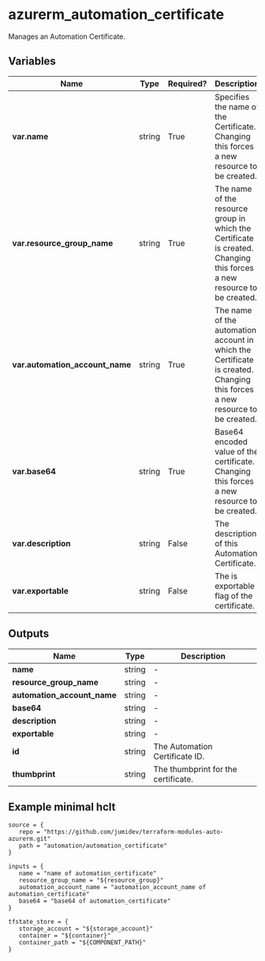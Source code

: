 # azurerm_automation_certificate

Manages an Automation Certificate.

## Variables

| Name | Type | Required? |  Description |
| ---- | ---- | --------- |  ----------- |
| **var.name** | string | True | Specifies the name of the Certificate. Changing this forces a new resource to be created. | 
| **var.resource_group_name** | string | True | The name of the resource group in which the Certificate is created. Changing this forces a new resource to be created. | 
| **var.automation_account_name** | string | True | The name of the automation account in which the Certificate is created. Changing this forces a new resource to be created. | 
| **var.base64** | string | True | Base64 encoded value of the certificate. Changing this forces a new resource to be created. | 
| **var.description** | string | False | The description of this Automation Certificate. | 
| **var.exportable** | string | False | The is exportable flag of the certificate. | 



## Outputs

| Name | Type | Description |
| ---- | ---- | --------- | 
| **name** | string  | - | 
| **resource_group_name** | string  | - | 
| **automation_account_name** | string  | - | 
| **base64** | string  | - | 
| **description** | string  | - | 
| **exportable** | string  | - | 
| **id** | string  | The Automation Certificate ID. | 
| **thumbprint** | string  | The thumbprint for the certificate. | 

## Example minimal hclt

```hcl
source = {
   repo = "https://github.com/jumidev/terraform-modules-auto-azurerm.git" 
   path = "automation/automation_certificate" 
}

inputs = {
   name = "name of automation_certificate" 
   resource_group_name = "${resource_group}" 
   automation_account_name = "automation_account_name of automation_certificate" 
   base64 = "base64 of automation_certificate" 
}

tfstate_store = {
   storage_account = "${storage_account}" 
   container = "${container}" 
   container_path = "${COMPONENT_PATH}" 
}


```
